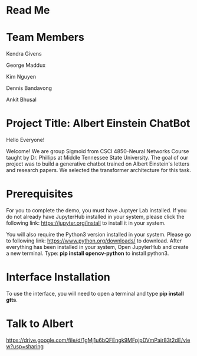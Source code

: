 # Read Me

# Team Members
Kendra Givens

George Maddux

Kim Nguyen

Dennis Bandavong

Ankit Bhusal

# Project Title: Albert Einstein ChatBot
Hello Everyone!

Welcome! We are group Sigmoid from CSCI 4850-Neural Networks Course taught by Dr. Phillips at Middle Tennessee State University. The goal of our project was to build a generative chatbot trained on Albert Einstein's letters and research papers. 
We selected the transformer architecture for this task.

# Prerequisites
For you to complete the demo, you must have Juptyer Lab installed. If you do not already have JupyterHub installed in your system, please click the following link: https://jupyter.org/install to install it in your system. 

You will also require the Python3 version installed in your system. Please go to following link: https://www.python.org/downloads/ to download.
After everything has been installed in your system, Open JupyterHub and create a new terminal.
Type: __pip install opencv-python__ to install python3. 

# Interface Installation
To use the interface, you will need to open a terminal and type __pip install gtts__.

# Talk to Albert
https://drive.google.com/file/d/1gMj1u6bQFEngk9MFpjpDVmPair83t2dE/view?usp=sharing


